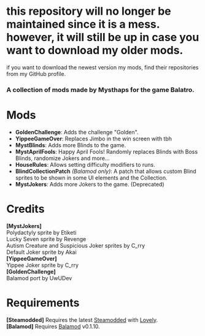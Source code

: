 # this repository will no longer be maintained since it is a mess. however, it will still be up in case you want to download my older mods.
if you want to download the newest version my mods, find their repositories from my GitHub profile.

### A collection of mods made by Mysthaps for the game Balatro.

# Mods
- **GoldenChallenge**: Adds the challenge "Golden".
- **YippeeGameOver**: Replaces Jimbo in the win screen with tbh
- **MystBlinds**: Adds more Blinds to the game.
- **MystAprilFools**: Happy April Fools! Randomly replaces Blinds with Boss Blinds, randomize Jokers and more...
- **HouseRules**: Allows setting difficulty modifiers to runs.
- **BlindCollectionPatch** *(Balamod only)*: A patch that allows custom Blind sprites to be shown in some UI elements and the Collection.
- **MystJokers**: Adds more Jokers to the game. (Deprecated)

# Credits
**[MystJokers]**\
Polydactyly sprite by Etiketi\
Lucky Seven sprite by Revenge\
Autism Creature and Suspicious Joker sprites by C_rry\
Default Joker sprite by Akai\
**[YippeeGameOver]**\
Yippee Joker sprite by C_rry\
**[GoldenChallenge]** \
Balamod port by UwUDev

# Requirements
**[Steamodded]** Requires the latest [Steamodded](https://github.com/Steamopollys/Steamodded) with [Lovely](https://github.com/ethangreen-dev/lovely-injector).\
**[Balamod]** Requires [Balamod](https://github.com/UwUDev/balamod) v0.1.10.
